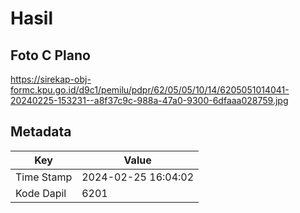 # Hasil

## Foto C Plano

https://sirekap-obj-formc.kpu.go.id/d9c1/pemilu/pdpr/62/05/05/10/14/6205051014041-20240225-153231--a8f37c9c-988a-47a0-9300-6dfaaa028759.jpg


## Metadata

| Key        | Value               |
| ---------- | ------------------- |
| Time Stamp | 2024-02-25 16:04:02 |
| Kode Dapil | 6201                |




